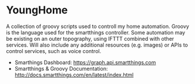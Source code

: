 # YoungHome
A collection of groovy scripts used to controll my home automation.
Groovy is the language used for the smartthings controller.
Some automation may be existing on an outer topography, using IFTTT combined with other services.
Will also include any additional resources (e.g. images) or APIs to control services, such as voice control.

* Smarthings Dashboard: https://graph.api.smartthings.com 
* Smartthings & Groovy Documentation: http://docs.smartthings.com/en/latest/index.html
